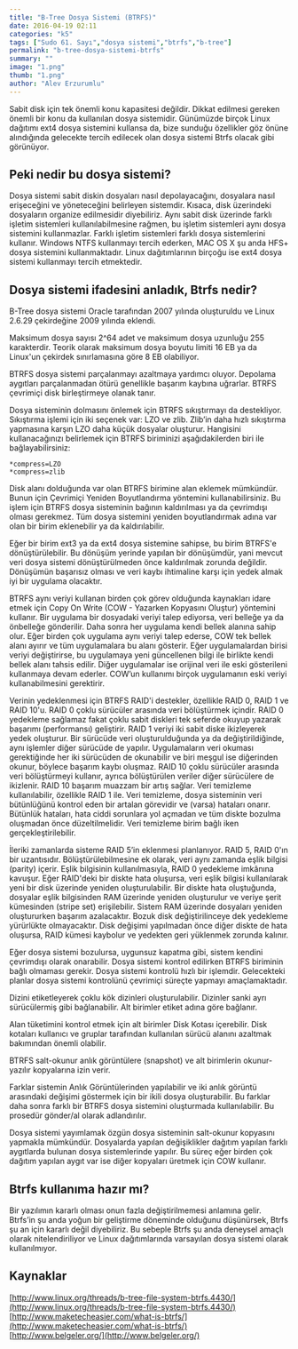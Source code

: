 ```yaml
---
title: "B-Tree Dosya Sistemi (BTRFS)"
date: 2016-04-19 02:11
categories: "k5"
tags: ["Sudo 61. Sayı","dosya sistemi","btrfs","b-tree"]
permalink: "b-tree-dosya-sistemi-btrfs"
summary: ""
image: "1.png"
thumb: "1.png"
author: "Alev Erzurumlu"
---
```


Sabit disk için tek önemli konu kapasitesi değildir. Dikkat edilmesi gereken önemli bir konu da kullanılan dosya sistemidir. Günümüzde birçok Linux dağıtımı ext4 dosya sistemini kullansa da, bize sunduğu özellikler göz önüne alındığında gelecekte tercih edilecek olan dosya sistemi Btrfs olacak gibi görünüyor.

## Peki nedir bu dosya sistemi?
Dosya sistemi sabit diskin dosyaları nasıl depolayacağını, dosyalara nasıl erişeceğini ve yöneteceğini belirleyen sistemdir. Kısaca, disk üzerindeki dosyaların organize edilmesidir diyebiliriz. Aynı sabit disk üzerinde farklı işletim sistemleri kullanılabilmesine rağmen, bu işletim sistemleri aynı dosya sistemini kullanmazlar. Farklı işletim sistemleri farklı dosya sistemlerini kullanır. Windows NTFS kullanmayı tercih ederken, MAC OS X şu anda HFS+ dosya sistemini kullanmaktadır. Linux dağıtımlarının birçoğu ise ext4 dosya sistemi kullanmayı tercih etmektedir.

## Dosya sistemi ifadesini anladık, Btrfs nedir?
B-Tree dosya sistemi Oracle tarafından 2007 yılında oluşturuldu ve Linux 2.6.29 çekirdeğine 2009 yılında eklendi. 

Maksimum dosya sayısı 2^64 adet ve maksimum dosya uzunluğu 255 karakterdir. Teorik olarak maksimum dosya boyutu limiti 16 EB ya da Linux'un çekirdek sınırlamasına göre 8 EB olabiliyor. 

BTRFS dosya sistemi parçalanmayı azaltmaya yardımcı oluyor. Depolama aygıtları parçalanmadan ötürü genellikle başarım kaybına uğrarlar. BTRFS çevrimiçi disk birleştirmeye olanak tanır.

Dosya sisteminin dolmasını önlemek için BTRFS sıkıştırmayı da destekliyor. Sıkıştırma işlemi için iki seçenek var: LZO ve zlib. Zlib’in daha hızlı sıkıştırma yapmasına karşın LZO daha küçük dosyalar oluşturur. Hangisini kullanacağınızı belirlemek için BTRFS biriminizi aşağıdakilerden biri ile bağlayabilirsiniz: 

```
*compress=LZO
*compress=zlib
```

Disk alanı dolduğunda var olan BTRFS birimine alan eklemek mümkündür. Bunun için Çevrimiçi Yeniden Boyutlandırma yöntemini kullanabilirsiniz. Bu işlem için BTRFS dosya sisteminin bağının kaldırılması ya da çevrimdışı olması gerekmez. Tüm dosya sistemini yeniden boyutlandırmak adına var olan bir birim eklenebilir ya da kaldırılabilir. 

Eğer bir birim ext3 ya da ext4 dosya sistemine sahipse, bu birim BTRFS'e dönüştürülebilir. Bu dönüşüm yerinde yapılan bir dönüşümdür, yani mevcut veri dosya sistemi dönüştürülmeden önce kaldırılmak zorunda değildir. Dönüşümün başarısız olması ve veri kaybı ihtimaline karşı için yedek almak iyi bir uygulama olacaktır. 

BTRFS aynı veriyi kullanan birden çok görev olduğunda kaynakları idare etmek için Copy On Write (COW - Yazarken Kopyasını Oluştur) yöntemini kullanır. Bir uygulama bir dosyadaki veriyi talep ediyorsa, veri belleğe ya da önbelleğe gönderilir. Daha sonra her uygulama kendi bellek alanına sahip olur. Eğer birden çok uygulama aynı veriyi talep ederse, COW tek bellek alanı ayırır ve tüm uygulamalara bu alanı gösterir. Eğer uygulamalardan birisi veriyi değiştirirse, bu uygulamaya yeni güncellenen bilgi ile birlikte kendi bellek alanı tahsis edilir. Diğer uygulamalar ise orijinal veri ile eski gösterileni kullanmaya devam ederler. COW’un kullanımı birçok uygulamanın eski veriyi kullanabilmesini gerektirir.

Verinin yedeklenmesi için BTRFS RAID'i destekler, özellikle RAID 0, RAID 1 ve RAID 10'u. RAID 0 çoklu sürücüler arasında veri bölüştürmek içindir. RAID 0 yedekleme sağlamaz fakat çoklu sabit diskleri tek seferde okuyup yazarak başarımı (performansı) geliştirir. RAID 1 veriyi iki sabit diske ikizleyerek yedek oluşturur. Bir sürücüde veri oluşturulduğunda ya da değiştirildiğinde, aynı işlemler diğer sürücüde de yapılır. Uygulamaların veri okuması gerektiğinde her iki sürücüden de okunabilir ve biri meşgul ise diğerinden okunur, böylece başarım kaybı oluşmaz. RAID 10 çoklu sürücüler arasında veri bölüştürmeyi kullanır, ayrıca bölüştürülen veriler diğer sürücülere de ikizlenir. RAID 10 başarım muazzam bir artış sağlar. Veri temizleme kullanılabilir, özellikle RAID 1 ile. Veri temizleme, dosya sisteminin veri bütünlüğünü kontrol eden bir artalan görevidir ve (varsa) hataları onarır. Bütünlük hataları, hata ciddi sorunlara yol açmadan ve tüm diskte bozulma oluşmadan önce düzeltilmelidir. Veri temizleme birim bağlı iken gerçekleştirilebilir.

İleriki zamanlarda sisteme RAID 5’in eklenmesi planlanıyor. RAID 5, RAID 0'ın bir uzantısıdır. Bölüştürülebilmesine ek olarak, veri aynı zamanda eşlik bilgisi (parity) içerir. Eşlik bilgisinin kullanılmasıyla, RAID 0 yedekleme imkânına kavuşur. Eğer RAID'deki bir diskte hata oluşursa, veri eşlik bilgisi kullanılarak yeni bir disk üzerinde yeniden oluşturulabilir. Bir diskte hata oluştuğunda, dosyalar eşlik bilgisinden RAM üzerinde yeniden oluşturulur ve veriye şerit kümesinden (stripe set) erişilebilir. Sistem RAM üzerinde dosyaları yeniden oluştururken başarım azalacaktır. Bozuk disk değiştirilinceye dek yedekleme yürürlükte olmayacaktır. Disk değişimi yapılmadan önce diğer diskte de hata oluşursa, RAID kümesi kaybolur ve yedekten geri yüklenmek zorunda kalınır.

Eğer dosya sistemi bozulursa, uygunsuz kapatma gibi, sistem kendini çevrimdışı olarak onarabilir. Dosya sistemi kontrol edilirken BTRFS biriminin bağlı olmaması gerekir. Dosya sistemi kontrolü hızlı bir işlemdir. Gelecekteki planlar dosya sistemi kontrolünü çevrimiçi süreçte yapmayı amaçlamaktadır.

Dizini etiketleyerek çoklu kök dizinleri oluşturulabilir. Dizinler sanki ayrı sürücülermiş gibi bağlanabilir. Alt birimler etiket adına göre bağlanır.

Alan tüketimini kontrol etmek için alt birimler Disk Kotası içerebilir. Disk kotaları kullanıcı ve gruplar tarafından kullanılan sürücü alanını azaltmak bakımından önemli olabilir.

BTRFS salt-okunur anlık görüntülere (snapshot) ve alt birimlerin okunur-yazılır kopyalarına izin verir.

Farklar sistemin Anlık Görüntülerinden yapılabilir ve iki anlık görüntü arasındaki değişimi göstermek için bir ikili dosya oluşturabilir. Bu farklar daha sonra farklı bir BTRFS dosya sistemini oluşturmada kullanılabilir. Bu prosedür gönder/al olarak adlandırılır.

Dosya sistemi yayımlamak özgün dosya sisteminin salt-okunur kopyasını yapmakla mümkündür. Dosyalarda yapılan değişiklikler dağıtım yapılan farklı aygıtlarda bulunan dosya sistemlerinde yapılır. Bu süreç eğer birden çok dağıtım yapılan aygıt var ise diğer kopyaları üretmek için COW kullanır.

## Btrfs kullanıma hazır mı?
Bir yazılımın kararlı olması onun fazla değiştirilmemesi anlamına gelir. Btrfs’in şu anda yoğun bir geliştirme döneminde olduğunu düşünürsek, Btrfs şu an için kararlı değil diyebiliriz. Bu sebeple Btrfs şu anda deneysel amaçlı olarak nitelendiriliyor ve Linux dağıtımlarında varsayılan dosya sistemi olarak kullanılmıyor.

## Kaynaklar
[http://www.linux.org/threads/b-tree-file-system-btrfs.4430/](http://www.linux.org/threads/b-tree-file-system-btrfs.4430/)  
[http://www.maketecheasier.com/what-is-btrfs/](http://www.maketecheasier.com/what-is-btrfs/)  
[http://www.belgeler.org/](http://www.belgeler.org/)
